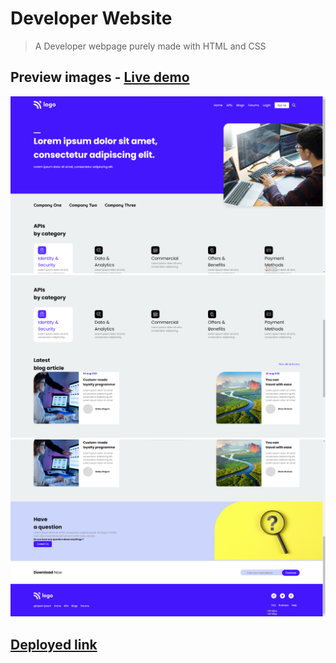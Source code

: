 # Developer Website

> A Developer webpage purely made with HTML and CSS

## Preview images - [Live demo](https://ujjawalmaurya.github.io/Developer-Website)

![](./screenshots/ss1.png)
![](./screenshots/ss2.png)
![](./screenshots/ss3.png)

## [Deployed link](https://ujjawalmaurya.github.io/Developer-Website)
